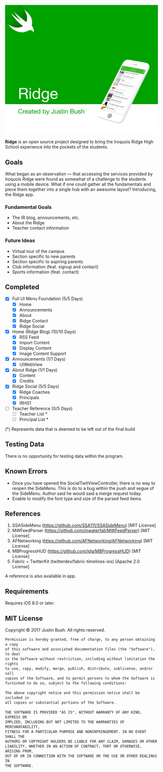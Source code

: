 <img src="Cover.png" width="860" />

<b>Ridge</b> is an open source project designed to bring the Iroquois Ridge High School experience into the pockets of the students.

## Goals
What began as an observation — that accessing the services provided by Iroquois Ridge were found as somewhat of a challenge to the students using a mobile device. What if one could gather all the fundamentals and piece them together into a single hub with an awesome layout? Introducing, the Ridge app.

### Fundamental Goals
- The IR blog, announcements, etc.
- About the Ridge
- Teacher contact information

### Future Ideas
- Virtual tour of the campus
- Section specific to new parents
- Section specific to aspiring parents
- Club information (feat. signup and contact)
- Sports information (feat. contact)

## Completed
- [x] Full UI Menu Foundation (5/5 Days)
    - [x] Home
    - [x] Announcements
    - [x] About
    - [x] Ridge Contact
    - [x] Ridge Social
- [x] Home (Ridge Blog) (10/10 Days)
    - [x] RSS Feed
    - [x] Import Content
    - [x] Display Content
    - [x] Image Content Support
- [x] Announcements (1/1 Days)
    - [x] UIWebView
- [x] About Ridge (1/1 Days)
    - [x] Content
    - [x] Credits
- [x] Ridge Social (5/5 Days)
    - [x] Ridge Coaches
    - [x] Principals
    - [x] IRHS1
- [ ] Teacher Reference (0/5 Days)
    - [ ] Teacher List *
    - [ ] Principal List *

(*) Represents data that is deemed to be left out of the final build

## Testing Data
There is no opportunity for testing data within the program.

## Known Errors
- Once you have opened the SocialTwitViewController, there is no way to reopen the SideMenu. This is do to a bug within the push and segue of the SideMenu. Author said he would said a merge request today.
- Enable to modify the font type and size of the parsed feed items.

## References
1. SSASideMenu (https://github.com/SSA111/SSASideMenu) [MIT License]
2. MWFeedParser (https://github.com/mwaterfall/MWFeedParser) [MIT License]
3. AFNetworking (https://github.com/AFNetworking/AFNetworking) [MIT License]
4. MBProgressHUD (https://github.com/jdg/MBProgressHUD) [MIT License]
5. Fabric + TwitterKit (twitterdev/fabric-timelines-ios) [Apache 2.0 License]

A reference is also available in app.

## Requirements
Requires iOS 8.0 or later.

## MIT License

Copyright © 2017 Justin Bush. All rights reserved.

```
Permission is hereby granted, free of charge, to any person obtaining a copy
of this software and associated documentation files (the "Software"), to deal
in the Software without restriction, including without limitation the rights
to use, copy, modify, merge, publish, distribute, sublicense, and/or sell
copies of the Software, and to permit persons to whom the Software is
furnished to do so, subject to the following conditions:

The above copyright notice and this permission notice shall be included in
all copies or substantial portions of the Software.

THE SOFTWARE IS PROVIDED "AS IS", WITHOUT WARRANTY OF ANY KIND, EXPRESS OR
IMPLIED, INCLUDING BUT NOT LIMITED TO THE WARRANTIES OF MERCHANTABILITY,
FITNESS FOR A PARTICULAR PURPOSE AND NONINFRINGEMENT. IN NO EVENT SHALL THE
AUTHORS OR COPYRIGHT HOLDERS BE LIABLE FOR ANY CLAIM, DAMAGES OR OTHER
LIABILITY, WHETHER IN AN ACTION OF CONTRACT, TORT OR OTHERWISE, ARISING FROM,
OUT OF OR IN CONNECTION WITH THE SOFTWARE OR THE USE OR OTHER DEALINGS IN
THE SOFTWARE.
```
